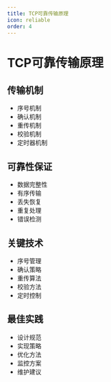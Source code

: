```yaml
---
title: TCP可靠传输原理
icon: reliable
order: 4
---
```


# TCP可靠传输原理

## 传输机制
- 序号机制
- 确认机制
- 重传机制
- 校验机制
- 定时器机制

## 可靠性保证
- 数据完整性
- 有序传输
- 丢失恢复
- 重复处理
- 错误检测

## 关键技术
- 序号管理
- 确认策略
- 重传算法
- 校验方法
- 定时控制

## 最佳实践
- 设计规范
- 实现策略
- 优化方法
- 监控方案
- 维护建议
